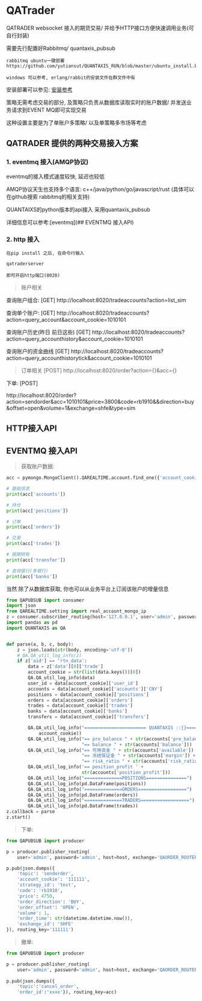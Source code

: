 # QATrader
QATRADER websocket 接入的期货交易/ 并给予HTTP接口方便快速调用业务(可自行封装)

需要先行配置好Rabbitmq/ quantaxis_pubsub

```
rabbitmq ubuntu一键部署 https://github.com/yutiansut/QUANTAXIS_RUN/blob/master/ubuntu_install.bash

windows 可以参考, erlang/rabbit的安装文件在群文件中有
```

安装部署可以参见: [安装参考](期货模拟盘从零配置.md)


策略无需考虑交易的部分, 及策略只负责从数据库读取实时的账户数据/ 并发送业务请求到EVENT MQ即可实现交易

这种设置主要是为了单账户多策略/ 以及单策略多市场等考虑


## QATRADER 提供的两种交易接入方案

### 1. eventmq 接入(AMQP协议)

eventmq的接入模式速度较快, 延迟也较低

AMQP协议天生也支持多个语言: c++/java/python/go/javascript/rust (具体可以在github搜索 rabbitmq的相关支持)

QUANTAIXS的python版本的api接入 采用quantaxis_pubsub

详细信息可以参考:[eventmq](## EVENTMQ 接入API)


### 2. http 接入


```
在pip install 之后, 在命令行输入

qatraderserver

即可开启http端口(8020)
```

> 账户相关

查询账户组合: [GET]  http://localhost:8020/tradeaccounts?action=list_sim

查询单个账户: [GET]  http://localhost:8020/tradeaccounts?action=query_account&account_cookie=1010101

查询账户历史(昨日 前日这些)  [GET] http://localhost:8020/tradeaccounts?action=query_accounthistory&account_cookie=1010101

查询账户的资金曲线 [GET] http://localhost:8020/tradeaccounts?action=query_accounthistorytick&account_cookie=1010101


> 订单相关  [POST] http://localhost:8020/order?action={}&acc={}

下单: [POST] 

http://localhost:8020/order?action=sendorder&acc=1010101&price=3800&code=rb1910&&direction=buy&offset=open&volume=1&exchange=shfe&type=sim


## HTTP接入API



## EVENTMQ 接入API

> 获取账户数据:

```python
acc = pymongo.MongoClient().QAREALTIME.account.find_one({'account_cookie':'xxxx'})

# 基础信息
print(acc['accounts'])

# 持仓
print(acc['positions'])

# 订单
print(acc['orders'])

# 交易
print(acc['trades'])

# 银期转账
print(acc['transfer'])

# 查询银行(多银行)
print(acc['banks'])

```

当然 除了从数据库获取, 你也可以从业务平台上订阅该账户的增量信息

```python
from QAPUBSUB import consumer
import json
from QAREALTIME.setting import real_account_mongo_ip
z = consumer.subscriber_routing(host='127.0.0.1', user='admin', password='admin',exchange='QAACCOUNT',routing_key='812572')
import pandas as pd
import QUANTAXIS as QA


def parse(a, b, c, body):
    z = json.loads(str(body, encoding='utf-8'))
    # QA.QA_util_log_info(z)
    if z['aid'] == 'rtn_data':
        data = z['data'][0]['trade']
        account_cookie = str(list(data.keys())[0])
        QA.QA_util_log_info(data)
        user_id = data[account_cookie]['user_id']
        accounts = data[account_cookie]['accounts']['CNY']
        positions = data[account_cookie]['positions']
        orders = data[account_cookie]['orders']
        trades = data[account_cookie]['trades']
        banks = data[account_cookie]['banks']
        transfers = data[account_cookie]['transfers']

        QA.QA_util_log_info("======================= QUANTAXIS ::{}=======================".format(
            account_cookie))
        QA.QA_util_log_info("== pre_balance " + str(accounts['pre_balance']) +
                            "== balance " + str(accounts['balance']))
        QA.QA_util_log_info("== 可用资金 " + str(accounts['available']) +
                            "== 冻结保证金 " + str(accounts['margin']) +
                            "== risk_ratio " + str(accounts['risk_ratio']))
        QA.QA_util_log_info('== position_profit ' +
                            str(accounts['position_profit']))
        QA.QA_util_log_info("==============POSITIONS===============")
        QA.QA_util_log_info(pd.DataFrame(positions))
        QA.QA_util_log_info("==============ORDERS==================")
        QA.QA_util_log_info(pd.DataFrame(orders))
        QA.QA_util_log_info("==============TRADERS==================")
        QA.QA_util_log_info(pd.DataFrame(trades))
z.callback = parse
z.start()
```


> 下单:

```python
from QAPUBSUB import producer

p = producer.publisher_routing(
    user='admin', password='admin', host=host, exchange='QAORDER_ROUTER')

p.pub(json.dumps({
    'topic': 'sendorder',
    'account_cookie': '111111',
    'strategy_id': 'test',
    'code': 'rb1910',
    'price': 4750,
    'order_direction': 'BUY',
    'order_offset': 'OPEN',
    'volume': 1,
    'order_time': str(datetime.datetime.now()),
    'exchange_id': 'SHFE'
}), routing_key='111111')

```

> 撤单:

```python
from QAPUBSUB import producer

p = producer.publisher_routing(
    user='admin', password='admin', host=host, exchange='QAORDER_ROUTER')
    
p.pub(json.dumps({
    'topic':'cancel_order',
    'order_id':'xxxx'}), routing_key=acc)
```
